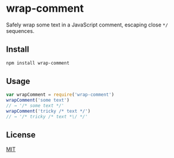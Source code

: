 # wrap-comment

Safely wrap some text in a JavaScript comment, escaping close `*/` sequences.

## Install

```bash
npm install wrap-comment
```

## Usage

```js
var wrapComment = require('wrap-comment')
wrapComment('some text')
// → '/* some text */'
wrapComment('tricky /* text */')
// → '/* tricky /* text *\/ */'
```

## License

[MIT](./LICENSE)
